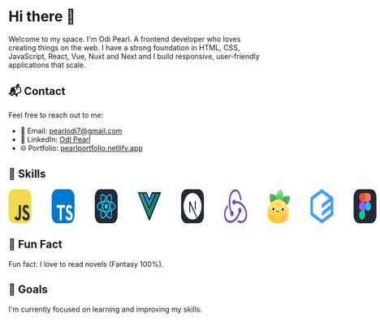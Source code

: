# Hi there 👋

   Welcome to my space. I'm Odi Pearl. A frontend developer who loves creating things on the web.
   I have a strong foundation in HTML, CSS, JavaScript, React, Vue, Nuxt and Next and I build responsive, user-friendly applications that scale.

## 📬 Contact
Feel free to reach out to me:
- 📧 Email: [pearlodi7@gmail.com](mailto:pearlodi7@gmail.com)
- 💼 LinkedIn: [OdI Pearl](https://www.linkedin.com/in/odipearl/)
- 🌐 Portfolio: [pearlportfolio.netlify.app](https://pearlportfolio.netlify.app/)
  
## 🌟 Skills
<div style="display: flex;  gap: 20px; justify-content: space-around;">
  <img src="js.svg" alt="JavaScript Badge" width="45"/>
    <img  width="12"/>
     <img src="tailwind.svg" alt="Tailwind CSS Badge" width="45"/>
    <img  width="12"/>
   <img src="react.svg" alt="React Badge" width="45"/>
    <img  width="12"/>
     <img src="vue.png" alt="Vue Badge" width="45"/>
    <img  width="12"/>
   <img src="next.svg" alt="Next.js Badge" width="45"/>
    <img  width="12"/>
   <img src="rredux.png" alt="React Badge" width="45"/>
    <img  width="12"/>
  <img src="pinia.png" alt="Pinia Badge" width="45"/>
    <img  width="12"/>
  <img src="element-plus.png" alt="Element Plus Badge" width="45"/>
    <img  width="12"/>
  <img src="figma.svg" alt="Figma Badge" width="45"/>
    <img  width="12"/>
  <img src="bootstrap.svg" alt="Bootstrap Badge" width="45"/>

</div>


</span>

##  📓 Fun Fact
Fun fact: I love to read novels (Fantasy 100%).

## 🎯 Goals
I'm currently focused on learning and improving my skills.


